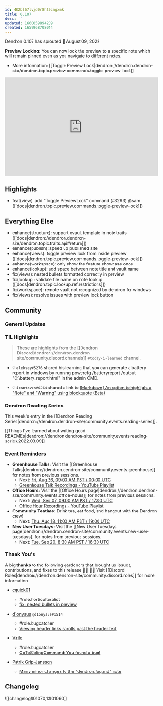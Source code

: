 ```yaml
---
id: 482bl67lvjd0r8ht0cngxmk
title: 0.107
desc: ''
updated: 1660059894289
created: 1659968708044
---
```


Dendron 0.107 has sprouted  🌱
August 09, 2022

**Preview Locking**: You can now lock the preview to a specific note which will remain pinned even as you navigate to different notes.

- More information: [[Toggle Preview Lock|dendron://dendron.dendron-site/dendron.topic.preview.commands.toggle-preview-lock]]

<div style="position: relative; padding-bottom: 64.5933014354067%; height: 0;"><iframe src="https://www.loom.com/embed/6e35934a0c534f3585e750e5eef2e739" frameborder="0" webkitallowfullscreen mozallowfullscreen allowfullscreen style="position: absolute; top: 0; left: 0; width: 100%; height: 100%;"></iframe></div>


## Highlights

- feat(view): add "Toggle PreviewLock" command (#3293) @sam ([[docs|dendron.topic.preview.commands.toggle-preview-lock]])

## Everything Else

- enhance(structure): support xvault template in note traits ([[docs|dendron://dendron.dendron-site/dendron.topic.traits.api#return]])
- enhance(publish): speed up published site
- enhance(views): toggle preview lock from inside preview ([[docs|dendron.topic.preview.commands.toggle-preview-lock]])
- enhance(workspace): only show the feature showcase once 
- enhance(lookup): add space between note title and vault name
- fix(views): nested bullets formatted correctly in preview
- fix(lookup): validate file name on note lookup ([[docs|dendron.topic.lookup.ref.restrictions]])
- fix(workspace): remote vault not recognized by dendron for windows
- fix(views): resolve issues with preview lock button

## Community

### General Updates

### TIL Highlights

> These are highlights from the [[Dendron Discord|dendron://dendron.dendron-site/community.discord.channels]] `#today-i-learned` channel.

- 💡 `aleksey#5276` shared his learning that you can generate a battery report in windows by running powercfg /batteryreport /output "C:\battery_report.html" in the admin CMD.

- 💡 `icanteven#0264` shared a link to [[Markdown] An option to highlight a "Note" and "Warning" using blockquote (Beta)](https://github.com/community/community/discussions/16925)


### Dendron Reading Series

This week's entry in the [[Dendron Reading Series|dendron://dendron.dendron-site/community.events.reading-series]].

 [[Things I've learned about writing good READMEs|dendron://dendron.dendron-site/community.events.reading-series.2022.08.09]]

### Event Reminders

- **Greenhouse Talks:** Visit the [[Greenhouse Talks|dendron://dendron.dendron-site/community.events.greenhouse]] for notes from previous sessions.
    - Next: [Fri, Aug 26, 09:00 AM PST / 00:00 UTC](https://link.dendron.so/luma)
    - [Greenhouse Talk Recordings - YouTube Playlist](https://link.dendron.so/greenhouse)
- **Office Hours:** Visit the [[Office Hours page|dendron://dendron.dendron-site/community.events.office-hours]] for notes from previous sessions.
    - Next: [Wed, Sep 07, 09:00 AM PST / 17:00 UTC](https://link.dendron.so/luma)
    - [Office Hour Recordings - YouTube Playlist](https://link.dendron.so/6yPa)
- **Community Teatime:** Drink tea, eat food, and hangout with the Dendron crew!
    - Next: [Thu, Aug 18, 11:00 AM PST / 19:00 UTC](https://link.dendron.so/luma)
- **New User Tuesdays:** Visit the [[New User Tuesdays page|dendron://dendron.dendron-site/community.events.new-user-tuesdays]] for notes from previous sessions.
    - Next: [Tue, Sep 20, 8:30 AM PST / 16:30 UTC](https://link.dendron.so/luma)

### Thank You's

A big **thanks** to the following gardeners that brought up issues, contributions, and fixes to this release :man_farmer: :woman_farmer: 
Visit [[Discord Roles|dendron://dendron.dendron-site/community.discord.roles]] for more information.

- [cquick01](https://github.com/cquick01)
  - #role.horticulturalist
  - [fix: nested bullets in preview](https://github.com/dendronhq/dendron/pull/3326)
  
- [d1onysus](https://github.com/dweisiger) `@d1onysus#1514`
  - #role.bugcatcher
  - [Viewing header links scrolls past the header text](https://github.com/dendronhq/dendron/issues/3354)

- [Virile](https://github.com/eshoberg)  
  - #role.bugcatcher  
  - [GoToSiblingCommand: You found a bug!](https://github.com/dendronhq/dendron/issues/3355)

- [Patrik Grip-Jansson](https://github.com/kap42)  
  - [Many minor changes to the "dendron.faq.md" note](https://github.com/dendronhq/dendron-site/pull/590)

## Changelog
![[changelog#01070,1:#01060]]
